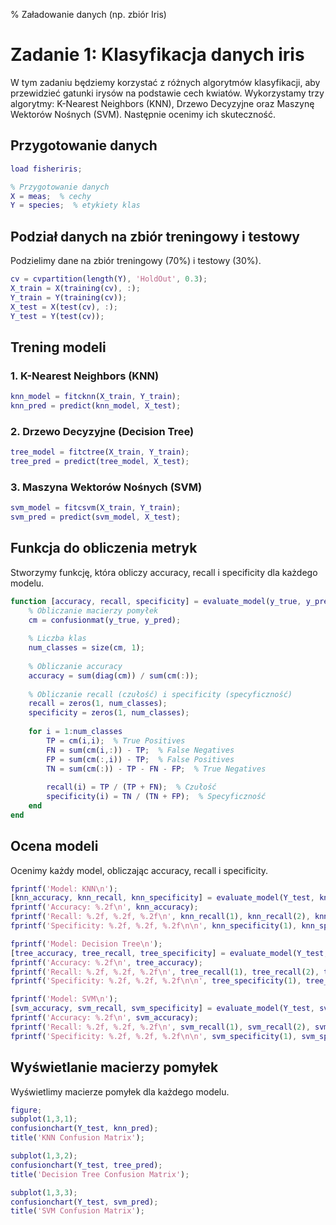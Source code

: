 % Załadowanie danych (np. zbiór Iris)
# Zadanie 1: Klasyfikacja danych iris

W tym zadaniu będziemy korzystać z różnych algorytmów klasyfikacji, aby przewidzieć gatunki irysów na podstawie cech kwiatów. Wykorzystamy trzy algorytmy: K-Nearest Neighbors (KNN), Drzewo Decyzyjne oraz Maszynę Wektorów Nośnych (SVM). Następnie ocenimy ich skuteczność.

## Przygotowanie danych

```matlab
load fisheriris;

% Przygotowanie danych
X = meas;  % cechy
Y = species;  % etykiety klas
```

## Podział danych na zbiór treningowy i testowy

Podzielimy dane na zbiór treningowy (70%) i testowy (30%).

```matlab
cv = cvpartition(length(Y), 'HoldOut', 0.3);
X_train = X(training(cv), :);
Y_train = Y(training(cv));
X_test = X(test(cv), :);
Y_test = Y(test(cv));
```

## Trening modeli

### 1. K-Nearest Neighbors (KNN)

```matlab
knn_model = fitcknn(X_train, Y_train);
knn_pred = predict(knn_model, X_test);
```

### 2. Drzewo Decyzyjne (Decision Tree)

```matlab
tree_model = fitctree(X_train, Y_train);
tree_pred = predict(tree_model, X_test);
```

### 3. Maszyna Wektorów Nośnych (SVM)

```matlab
svm_model = fitcsvm(X_train, Y_train);
svm_pred = predict(svm_model, X_test);
```

## Funkcja do obliczenia metryk

Stworzymy funkcję, która obliczy accuracy, recall i specificity dla każdego modelu.

```matlab
function [accuracy, recall, specificity] = evaluate_model(y_true, y_pred)
    % Obliczanie macierzy pomyłek
    cm = confusionmat(y_true, y_pred);
    
    % Liczba klas
    num_classes = size(cm, 1);
    
    % Obliczanie accuracy
    accuracy = sum(diag(cm)) / sum(cm(:));
    
    % Obliczanie recall (czułość) i specificity (specyficzność)
    recall = zeros(1, num_classes);
    specificity = zeros(1, num_classes);
    
    for i = 1:num_classes
        TP = cm(i,i);  % True Positives
        FN = sum(cm(i,:)) - TP;  % False Negatives
        FP = sum(cm(:,i)) - TP;  % False Positives
        TN = sum(cm(:)) - TP - FN - FP;  % True Negatives
        
        recall(i) = TP / (TP + FN);  % Czułość
        specificity(i) = TN / (TN + FP);  % Specyficzność
    end
end
```

## Ocena modeli

Ocenimy każdy model, obliczając accuracy, recall i specificity.

```matlab
fprintf('Model: KNN\n');
[knn_accuracy, knn_recall, knn_specificity] = evaluate_model(Y_test, knn_pred);
fprintf('Accuracy: %.2f\n', knn_accuracy);
fprintf('Recall: %.2f, %.2f, %.2f\n', knn_recall(1), knn_recall(2), knn_recall(3));
fprintf('Specificity: %.2f, %.2f, %.2f\n\n', knn_specificity(1), knn_specificity(2), knn_specificity(3));

fprintf('Model: Decision Tree\n');
[tree_accuracy, tree_recall, tree_specificity] = evaluate_model(Y_test, tree_pred);
fprintf('Accuracy: %.2f\n', tree_accuracy);
fprintf('Recall: %.2f, %.2f, %.2f\n', tree_recall(1), tree_recall(2), tree_recall(3));
fprintf('Specificity: %.2f, %.2f, %.2f\n\n', tree_specificity(1), tree_specificity(2), tree_specificity(3));

fprintf('Model: SVM\n');
[svm_accuracy, svm_recall, svm_specificity] = evaluate_model(Y_test, svm_pred);
fprintf('Accuracy: %.2f\n', svm_accuracy);
fprintf('Recall: %.2f, %.2f, %.2f\n', svm_recall(1), svm_recall(2), svm_recall(3));
fprintf('Specificity: %.2f, %.2f, %.2f\n\n', svm_specificity(1), svm_specificity(2), svm_specificity(3));
```

## Wyświetlanie macierzy pomyłek

Wyświetlimy macierze pomyłek dla każdego modelu.

```matlab
figure;
subplot(1,3,1);
confusionchart(Y_test, knn_pred);
title('KNN Confusion Matrix');

subplot(1,3,2);
confusionchart(Y_test, tree_pred);
title('Decision Tree Confusion Matrix');

subplot(1,3,3);
confusionchart(Y_test, svm_pred);
title('SVM Confusion Matrix');
```
